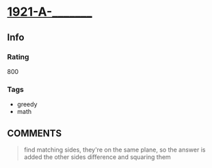 # [1921-A-_______](https://codeforces.com/contest/1921/problem/A)

## Info

### Rating

800

### Tags

- greedy
- math

## __COMMENTS__

> find matching sides, they're on the same plane, so the answer is added the other sides difference  and squaring them
